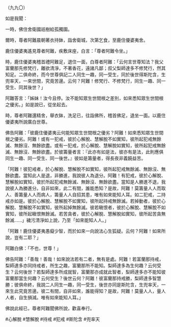 （九九〇）

如是我聞：

一時，佛住舍衛國祇樹給孤獨園。

爾時，尊者阿難晨朝著衣持鉢，詣舍衛城，次第乞食，至鹿住優婆夷舍。

鹿住優婆夷遙見尊者阿難，疾敷床座，白言：「尊者阿難令坐。」

時，鹿住優婆夷稽首禮阿難足，退住一面，白尊者阿難：「云何言世尊知法？我父富蘭那先修梵行，離欲清淨，不著香花，遠諸凡鄙；叔父梨師達多不修梵行，然其知足。二俱命終，而今世尊俱記二人同生一趣，同一受生，同於後世得斯陀含，生兜率天，一來世間，究竟苦邊。云何？阿難！修梵行、不修梵行，同生一趣、同一受生、同其後世？」

阿難答言：「姊妹！汝今且停。汝不能知眾生世間根之差別，如來悉知眾生世間根之優劣。」如是說已，從坐起去。

時，尊者阿難還精舍，舉衣鉢，洗足已，往詣佛所，稽首佛足，退坐一面。以鹿住優婆夷所說廣白世尊。

佛告阿難：「彼鹿住優婆夷云何能知眾生世間根之優劣？阿難！如來悉知眾生世間根之優劣。阿難！或有一犯戒，彼於心解脫、慧解脫不如實知，彼所起犯戒無餘滅、無餘沒、無餘欲盡。或有一犯戒，於心解脫、慧解脫如實知，彼所起犯戒無餘滅、無餘沒、無餘欲盡。於彼籌量者言：『此亦有如是法，彼亦有是法，此則應俱同生一趣、同一受生、同一後世。』彼如是籌量者，得長夜非義饒益苦。

「阿難！彼犯戒者，於心解脫、慧解脫不如實知，彼所起犯戒無餘滅、無餘沒、無餘欲盡。當知此人是退，非勝進，我說彼人為退分。阿難！有犯戒，彼於心解脫、慧解脫如實知，彼於所起犯戒無餘滅、無餘沒、無餘欲盡。當知是人勝進不退，我說彼人為勝進分。自非如來，此二有間，誰能悉知？是故，阿難！莫籌量人人而取人、善籌量人人而病人，籌量人人自招其患，唯有如來能知人耳。如二犯戒，二持戒亦如是。彼於心解脫、慧解脫不如實知，彼所起持戒無餘滅。若掉動者，彼於心解脫、慧解脫不如實知，彼所起掉無餘滅。彼若瞋恨者，彼於心解脫、慧解脫不如實知，彼所起瞋恨無餘滅。若苦貪者，彼於心解脫、慧解脫如實知，彼所起苦貪無餘滅……」穢污清淨如上說，乃至「如來能知人人。」

「阿難！鹿住優婆夷愚癡少智，而於如來一向說法心生狐疑。云何？阿難！如來所說，豈有二耶？」

阿難白佛：「不也，世尊！」

佛告阿難：「善哉！善哉！如來說法若有二者，無有是處。阿難！若富蘭那持戒，梨師達多亦同持戒者，所生之趣，富蘭那所不能知。梨師達多為生何趣？云何受生？云何後世？若梨師達多所成就智，富蘭那亦成就此智者，梨師達多亦不能知彼富蘭那當生何趣？云何受生？後世云何？阿難！彼富蘭那持戒勝，梨師達多智慧勝；彼俱命終，我說二人同生一趣，同一受生，後世亦同是斯陀含，生兜率天，一來生此究竟苦邊。彼二有間，自非如來，誰能得知？是故，阿難！莫量人人，量人人者，自生損減。唯有如來能知人耳。」

佛說此經已，尊者阿難聞佛所說，歡喜奉行。








#心解脫
#慧解脫
#持戒
#犯戒
#斯陀含
#兜率天
